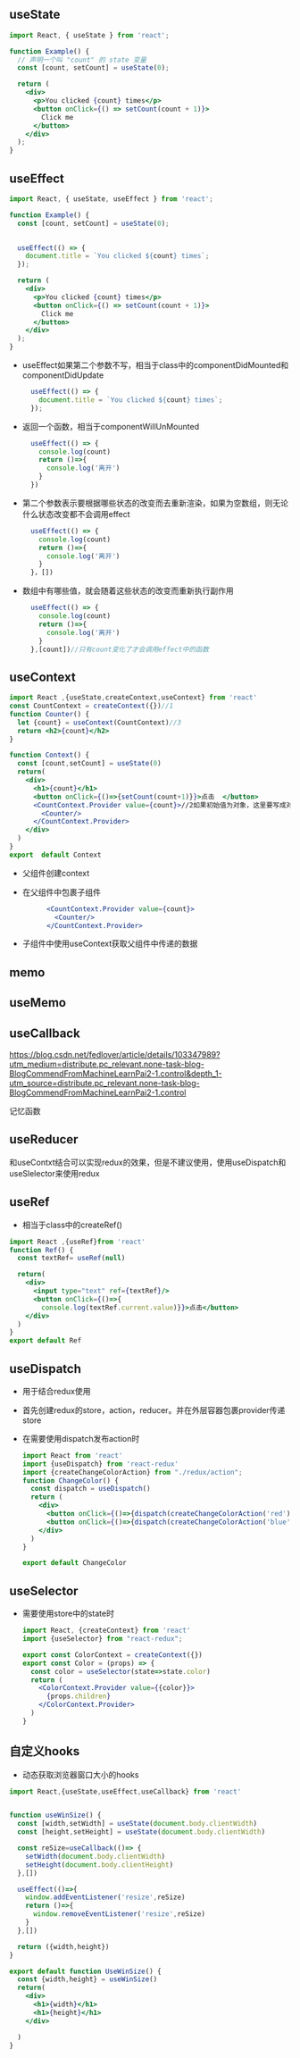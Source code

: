 ## useState

```jsx
import React, { useState } from 'react';

function Example() {
  // 声明一个叫 "count" 的 state 变量
  const [count, setCount] = useState(0);

  return (
    <div>
      <p>You clicked {count} times</p>
      <button onClick={() => setCount(count + 1)}>
        Click me
      </button>
    </div>
  );
}
```

## useEffect

```jsx
import React, { useState, useEffect } from 'react';

function Example() {
  const [count, setCount] = useState(0);

  
  useEffect(() => {
    document.title = `You clicked ${count} times`;
  });

  return (
    <div>
      <p>You clicked {count} times</p>
      <button onClick={() => setCount(count + 1)}>
        Click me
      </button>
    </div>
  );
}
```

- useEffect如果第二个参数不写，相当于class中的componentDidMounted和componentDidUpdate

  ```jsx
    useEffect(() => {
      document.title = `You clicked ${count} times`;
    });
  ```

- 返回一个函数，相当于componentWillUnMounted

  ```jsx
    useEffect(() => {
      console.log(count)
      return ()=>{
        console.log('离开')
      }
    })
  ```

- 第二个参数表示要根据哪些状态的改变而去重新渲染，如果为空数组，则无论什么状态改变都不会调用effect

  ```jsx
    useEffect(() => {
      console.log(count)
      return ()=>{
        console.log('离开')
      }
    }，[])
  ```

- 数组中有哪些值，就会随着这些状态的改变而重新执行副作用

  ```jsx
    useEffect(() => {
      console.log(count)
      return ()=>{
        console.log('离开')
      }
    },[count])//只有count变化了才会调用effect中的函数
  ```

  

## useContext

```jsx
import React ,{useState,createContext,useContext} from 'react'
const CountContext = createContext({})//1
function Counter() {
  let {count} = useContext(CountContext)//3
  return <h2>{count}</h2>
}

function Context() {
  const [count,setCount] = useState(0)
  return(
    <div>
      <h1>{count}</h1>
      <button onClick={()=>{setCount(count+1)}}>点击	</button>
      <CountContext.Provider value={count}>//2如果初始值为对象，这里要写成对象的形式
        <Counter/>
      </CountContext.Provider>
    </div>
  )
}
export  default Context
```

- 父组件创建context

- 在父组件中包裹子组件

  ```jsx
        <CountContext.Provider value={count}>
          <Counter/>
        </CountContext.Provider>
  ```

- 子组件中使用useContext获取父组件中传递的数据

## memo

## useMemo

## useCallback

https://blog.csdn.net/fedlover/article/details/103347989?utm_medium=distribute.pc_relevant.none-task-blog-BlogCommendFromMachineLearnPai2-1.control&depth_1-utm_source=distribute.pc_relevant.none-task-blog-BlogCommendFromMachineLearnPai2-1.control

记忆函数

## useReducer

和useContxt结合可以实现redux的效果，但是不建议使用，使用useDispatch和useSlelector来使用redux

## useRef

- 相当于class中的createRef()

```jsx
import React ,{useRef}from 'react'
function Ref() {
  const textRef= useRef(null)

  return(
    <div>
      <input type="text" ref={textRef}/>
      <button onClick={()=>{
        console.log(textRef.current.value)}}>点击</button>
    </div>
  )
}
export default Ref
```



## useDispatch

- 用于结合redux使用

- 首先创建redux的store，action，reducer。并在外层容器包裹provider传递store

- 在需要使用dispatch发布action时

  ```jsx
  import React from 'react'
  import {useDispatch} from 'react-redux'
  import {createChangeColorAction} from "./redux/action";
  function ChangeColor() {
    const dispatch = useDispatch()
    return (
      <div>
        <button onClick={()=>{dispatch(createChangeColorAction('red'))}}>红色</button>
        <button onClick={()=>{dispatch(createChangeColorAction('blue'))}}>蓝色</button>
      </div>
    )
  }
  
  export default ChangeColor
  ```

  

## useSelector

- 需要使用store中的state时

  ```jsx
  import React, {createContext} from 'react'
  import {useSelector} from "react-redux";
  
  export const ColorContext = createContext({})
  export const Color = (props) => {
    const color = useSelector(state=>state.color)
    return (
      <ColorContext.Provider value={{color}}>
        {props.children}
      </ColorContext.Provider>
    )
  }
  ```

## 自定义hooks

- 动态获取浏览器窗口大小的hooks

```jsx
import React,{useState,useEffect,useCallback} from 'react'


function useWinSize() {
  const [width,setWidth] = useState(document.body.clientWidth)
  const [height,setHeight] = useState(document.body.clientWidth)

  const reSize=useCallback(()=> {
    setWidth(document.body.clientWidth)
    setHeight(document.body.clientHeight)
  },[])

  useEffect(()=>{
    window.addEventListener('resize',reSize)
    return ()=>{
      window.removeEventListener('resize',reSize)
    }
  },[])

  return ({width,height})
}

export default function UseWinSize() {
  const {width,height} = useWinSize()
  return(
    <div>
      <h1>{width}</h1>
      <h1>{height}</h1>
    </div>

  )
}

```

